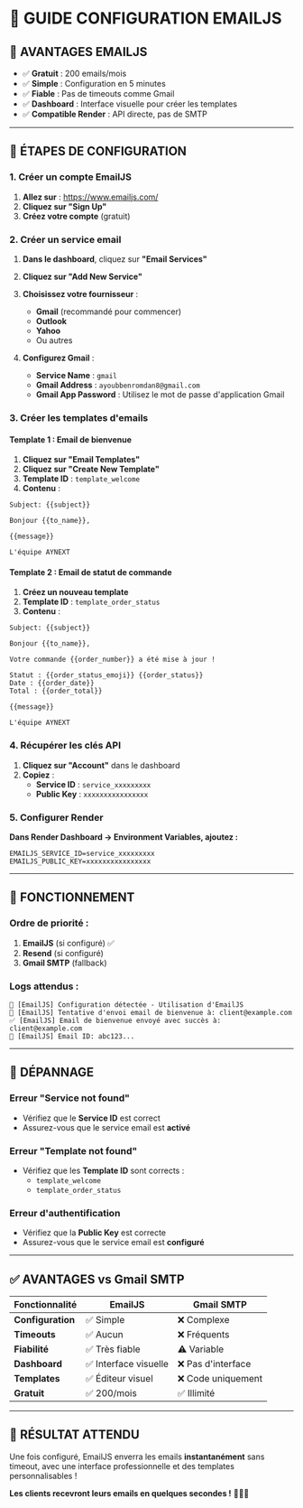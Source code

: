 # 📧 GUIDE CONFIGURATION EMAILJS

## 🎯 **AVANTAGES EMAILJS**

- ✅ **Gratuit** : 200 emails/mois
- ✅ **Simple** : Configuration en 5 minutes
- ✅ **Fiable** : Pas de timeouts comme Gmail
- ✅ **Dashboard** : Interface visuelle pour créer les templates
- ✅ **Compatible Render** : API directe, pas de SMTP

---

## 🚀 **ÉTAPES DE CONFIGURATION**

### **1. Créer un compte EmailJS**

1. **Allez sur** : https://www.emailjs.com/
2. **Cliquez sur "Sign Up"**
3. **Créez votre compte** (gratuit)

### **2. Créer un service email**

1. **Dans le dashboard**, cliquez sur **"Email Services"**
2. **Cliquez sur "Add New Service"**
3. **Choisissez votre fournisseur** :
   - **Gmail** (recommandé pour commencer)
   - **Outlook**
   - **Yahoo**
   - Ou autres

4. **Configurez Gmail** :
   - **Service Name** : `gmail`
   - **Gmail Address** : `ayoubbenromdan8@gmail.com`
   - **Gmail App Password** : Utilisez le mot de passe d'application Gmail

### **3. Créer les templates d'emails**

#### **Template 1 : Email de bienvenue**

1. **Cliquez sur "Email Templates"**
2. **Cliquez sur "Create New Template"**
3. **Template ID** : `template_welcome`
4. **Contenu** :

```
Subject: {{subject}}

Bonjour {{to_name}},

{{message}}

L'équipe AYNEXT
```

#### **Template 2 : Email de statut de commande**

1. **Créez un nouveau template**
2. **Template ID** : `template_order_status`
3. **Contenu** :

```
Subject: {{subject}}

Bonjour {{to_name}},

Votre commande {{order_number}} a été mise à jour !

Statut : {{order_status_emoji}} {{order_status}}
Date : {{order_date}}
Total : {{order_total}}

{{message}}

L'équipe AYNEXT
```

### **4. Récupérer les clés API**

1. **Cliquez sur "Account"** dans le dashboard
2. **Copiez** :
   - **Service ID** : `service_xxxxxxxxx`
   - **Public Key** : `xxxxxxxxxxxxxxxx`

### **5. Configurer Render**

**Dans Render Dashboard → Environment Variables, ajoutez :**

```
EMAILJS_SERVICE_ID=service_xxxxxxxxx
EMAILJS_PUBLIC_KEY=xxxxxxxxxxxxxxxx
```

---

## 📧 **FONCTIONNEMENT**

### **Ordre de priorité :**
1. **EmailJS** (si configuré) ✅
2. **Resend** (si configuré)
3. **Gmail SMTP** (fallback)

### **Logs attendus :**
```
📧 [EmailJS] Configuration détectée - Utilisation d'EmailJS
📧 [EmailJS] Tentative d'envoi email de bienvenue à: client@example.com
✅ [EmailJS] Email de bienvenue envoyé avec succès à: client@example.com
📧 [EmailJS] Email ID: abc123...
```

---

## 🔧 **DÉPANNAGE**

### **Erreur "Service not found"**
- Vérifiez que le **Service ID** est correct
- Assurez-vous que le service email est **activé**

### **Erreur "Template not found"**
- Vérifiez que les **Template ID** sont corrects :
  - `template_welcome`
  - `template_order_status`

### **Erreur d'authentification**
- Vérifiez que la **Public Key** est correcte
- Assurez-vous que le service email est **configuré**

---

## ✅ **AVANTAGES vs Gmail SMTP**

| Fonctionnalité | EmailJS | Gmail SMTP |
|----------------|---------|------------|
| **Configuration** | ✅ Simple | ❌ Complexe |
| **Timeouts** | ✅ Aucun | ❌ Fréquents |
| **Fiabilité** | ✅ Très fiable | ⚠️ Variable |
| **Dashboard** | ✅ Interface visuelle | ❌ Pas d'interface |
| **Templates** | ✅ Éditeur visuel | ❌ Code uniquement |
| **Gratuit** | ✅ 200/mois | ✅ Illimité |

---

## 🎯 **RÉSULTAT ATTENDU**

Une fois configuré, EmailJS enverra les emails **instantanément** sans timeout, avec une interface professionnelle et des templates personnalisables !

**Les clients recevront leurs emails en quelques secondes !** 🚀📧✨

